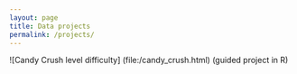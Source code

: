 ```yaml
---
layout: page
title: Data projects
permalink: /projects/
---
```


![Candy Crush level difficulty] (file:/candy_crush.html) (guided project in R) 
